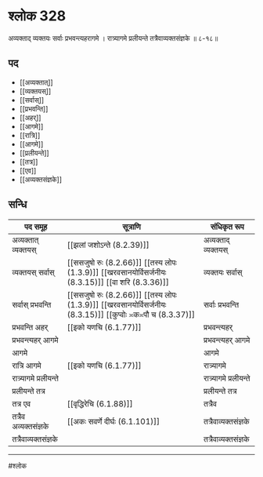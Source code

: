 # श्लोक 328

अव्यक्ताद् व्यक्तयः सर्वाः प्रभवन्त्यहरागमे ।
रात्र्यागमे प्रलीयन्ते तत्रैवाव्यक्तसंज्ञके ॥ ८-१८॥


## पद 

- [[अव्यक्तात्]]
- [[व्यक्तयस्]]
- [[सर्वास्]]
- [[प्रभवन्ति]]
- [[अहर्]]
- [[आगमे]]
- [[रात्रि]]
- [[आगमे]]
- [[प्रलीयन्ते]]
- [[तत्र]]
- [[एव]]
- [[अव्यक्तसंज्ञके]]

## सन्धि

| पद समूह | सूत्राणि | संधिकृत रूप |
| ----- | ----- | ----- |
| अव्यक्तात् व्यक्तयस् |  [[झलां जशोऽन्ते (8.2.39)]] | अव्यक्ताद् व्यक्तयस् |
| व्यक्तयस् सर्वास् |  [[ससजुषो रुः (8.2.66)]] [[तस्य लोपः (1.3.9)]] [[खरवसानयोर्विसर्जनीयः (8.3.15)]] [[वा शरि (8.3.36)]] | व्यक्तयः सर्वास् |
| सर्वास् प्रभवन्ति |  [[ससजुषो रुः (8.2.66)]] [[तस्य लोपः (1.3.9)]] [[खरवसानयोर्विसर्जनीयः (8.3.15)]] [[कुप्वोः ≍क≍पौ च (8.3.37)]] | सर्वाः प्रभवन्ति |
| प्रभवन्ति अहर् |  [[इको यणचि (6.1.77)]] | प्रभवन्त्यहर् |
| प्रभवन्त्यहर् आगमे |  | प्रभवन्त्यहर् आगमे |
| आगमे |  | आगमे |
| रात्रि आगमे |  [[इको यणचि (6.1.77)]] | रात्र्यागमे |
| रात्र्यागमे प्रलीयन्ते |  | रात्र्यागमे प्रलीयन्ते |
| प्रलीयन्ते तत्र |  | प्रलीयन्ते तत्र |
| तत्र एव |  [[वृद्धिरेचि (6.1.88)]] | तत्रैव |
| तत्रैव अव्यक्तसंज्ञके |  [[अकः सवर्णे दीर्घः (6.1.101)]] | तत्रैवाव्यक्तसंज्ञके |
| तत्रैवाव्यक्तसंज्ञके |  | तत्रैवाव्यक्तसंज्ञके |


---

#श्लोक